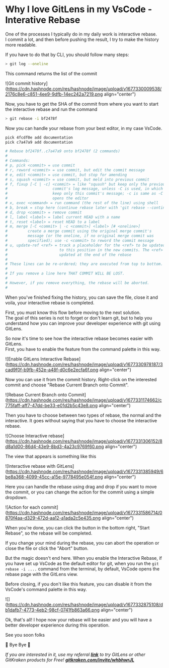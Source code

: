 # Why I love GitLens in my VsCode - Interative Rebase

One of the processes I typically do in my daily work is interactive rebase.  
I commit a lot, and then before pushing the result, I try to make the history more readable.

If you have to do that by CLI, you should follow many steps:

```bash
> git log --oneline
```

This command returns the list of the commit

![Git commit history](https://cdn.hashnode.com/res/hashnode/image/upload/v1677330009538/2176c8e6-c851-4ee9-9dfb-14ec242a7219.png align="center")

Now, you have to get the SHA of the commit from where you want to start the interactive rebase and run the command

```bash
> git rebase -i bf2478f
```

Now you can handle your rebase from your best editor, in my case VsCode.

```bash
pick 4fcdf0e add documentation
pick c7a47a9 add documentation

# Rebase bf2478f..c7a47a9 onto bf2478f (2 commands)
#
# Commands:
# p, pick <commit> = use commit
# r, reword <commit> = use commit, but edit the commit message
# e, edit <commit> = use commit, but stop for amending
# s, squash <commit> = use commit, but meld into previous commit
# f, fixup [-C | -c] <commit> = like "squash" but keep only the previous
#                    commit's log message, unless -C is used, in which case
#                    keep only this commit's message; -c is same as -C but
#                    opens the editor
# x, exec <command> = run command (the rest of the line) using shell
# b, break = stop here (continue rebase later with 'git rebase --continue')
# d, drop <commit> = remove commit
# l, label <label> = label current HEAD with a name
# t, reset <label> = reset HEAD to a label
# m, merge [-C <commit> | -c <commit>] <label> [# <oneline>]
#         create a merge commit using the original merge commit's
#         message (or the oneline, if no original merge commit was
#         specified); use -c <commit> to reword the commit message
# u, update-ref <ref> = track a placeholder for the <ref> to be updated
#                       to this position in the new commits. The <ref> is
#                       updated at the end of the rebase
#
# These lines can be re-ordered; they are executed from top to bottom.
#
# If you remove a line here THAT COMMIT WILL BE LOST.
#
# However, if you remove everything, the rebase will be aborted.
#
```

When you've finished fixing the history, you can save the file, close it and voila, your interactive rebase is completed.

First, you must know this flow before moving to the next solution.  
The goal of this series is not to forget or don't learn git, but to help you understand how you can improve your developer experience with git using GitLens.

So now it's time to see how the interactive rebase becomes easier with GitLens.  
First, you have to enable the feature from the command palette in this way.

![Enable GitLens Interactive Rebase](https://cdn.hashnode.com/res/hashnode/image/upload/v1677330978187/3cad9f0f-b9fb-452e-a48f-d0c6e2ecfa6f.png align="center")

Now you can use it from the commit history. Right-click on the interested commit and choose "Rebase Current Branch onto Commit".

![Rebase Current Branch onto Commit](https://cdn.hashnode.com/res/hashnode/image/upload/v1677331174662/c775faff-aff7-47dd-be33-e01d2b5c43e8.png align="center")

Then you have to choose between two types of rebase, the normal and the interactive. It goes without saying that you have to choose the interactive rebase.

![Choose Interactive rebase](https://cdn.hashnode.com/res/hashnode/image/upload/v1677331306152/8d8a1d00-86d4-43e9-8bd3-4a23c9769f60.png align="center")

The view that appears is something like this

![Interactive rebase with GitLens](https://cdn.hashnode.com/res/hashnode/image/upload/v1677331385949/6be8a368-4099-45cc-a15e-9778495e054f.png align="center")

Here you can handle the rebase using drag and drop if you want to move the commit, or you can change the action for the commit using a simple dropdown.

![Action for each commit](https://cdn.hashnode.com/res/hashnode/image/upload/v1677331586714/0870f4aa-d329-472d-aa12-a1ada2c5e435.png align="center")

When you're done, you can click the button in the bottom right, "Start Rebase", so the rebase will be completed.

If you change your mind during the rebase, you can abort the operation or close the file or click the "Abort" button.

But the magic doesn't end here. When you enable the Interactive Rebase, if you have set up VsCode as the default editor for git, when you run the `git rebase -i ....` command from the terminal, by default, VsCode opens the rebase page with the GitLens view.

Before closing, if you don't like this feature, you can disable it from the VsCode's command palette in this way.

![](https://cdn.hashnode.com/res/hashnode/image/upload/v1677332875108/db1dafb7-4773-4eb2-98cf-0741fb863a66.png align="center")

Ok, that's all! I hope now your rebase will be easier and you will have a better developer experience during this operation.

See you soon folks

👋 Bye Bye 👋

*If you are interested in it, use my referral* [***link***](https://www.gitkraken.com/invite/whbhwrJL) *to try GitLens or other GitKraken products for Free!* [***gitkraken.com/invite/whbhwrJL***](http://gitkraken.com/invite/whbhwrJL)
